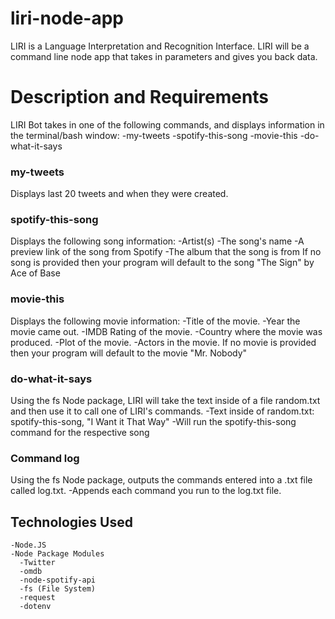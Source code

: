 # liri-node-app
LIRI is a Language Interpretation and Recognition Interface. LIRI will be a command line node app that takes in parameters and gives you back data.  

# Description and Requirements
LIRI Bot takes in one of the following commands, and displays information in the terminal/bash window: -my-tweets -spotify-this-song -movie-this -do-what-it-says

### my-tweets
Displays last 20 tweets and when they were created.

### spotify-this-song
Displays the following song information: -Artist(s) -The song's name -A preview link of the song from Spotify -The album that the song is from If no song is provided then your program will default to the song "The Sign" by Ace of Base

### movie-this
Displays the following movie information: -Title of the movie. -Year the movie came out. -IMDB Rating of the movie. -Country where the movie was produced. -Plot of the movie. -Actors in the movie. If no movie is provided then your program will default to the movie "Mr. Nobody"

### do-what-it-says
Using the fs Node package, LIRI will take the text inside of a file random.txt and then use it to call one of LIRI's commands. -Text inside of random.txt: spotify-this-song, "I Want it That Way" -Will run the spotify-this-song command for the respective song

### Command log
Using the fs Node package, outputs the commands entered into a .txt file called log.txt. -Appends each command you run to the log.txt file.  

## Technologies Used
```
-Node.JS
-Node Package Modules
  -Twitter
  -omdb
  -node-spotify-api
  -fs (File System)
  -request
  -dotenv
  ```
